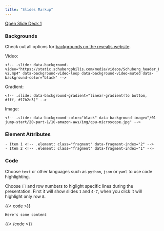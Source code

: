 ```yaml
---
title: "Slides Markup"
---
```


[Open Slide Deck 1](deck1)

### Backgrounds

Check out all options for [backgrounds on the revealjs website](https://revealjs.com/backgrounds/).

Video: 
```text
<!-- .slide: data-background-video="https://static.schubergphilis.com/media/videos/Schuberg_header_LR-v2.mp4" data-background-video-loop data-background-video-muted data-background-color="black" -->
```

Gradient:

```text
<!-- .slide: data-background-gradient="linear-gradient(to bottom, #fff, #17b2c3)" -->
```

Image:

```text
<!-- .slide: data-background-color="black" data-background-image="/01-jump-start/20-part-1/10-amazon-aws/img/cpu-microscope.jpg" -->
```

### Element Attributes

```text
- Item 1 <!-- .element: class="fragment" data-fragment-index="2" -->
- Item 2 <!-- .element: class="fragment" data-fragment-index="1" -->
```

### Code

Choose `text` or other languages such as `python`, `json` or `yaml` to use code highlighting.

Choose `[]` and row numbers to higlight specific lines during the presentation. First it will show slides `1` and `4-7`, when you click it will highlight only row `8`.

{{< code >}}
```text [1,4-7|8]
Here's some content
```
{{< /code >}}